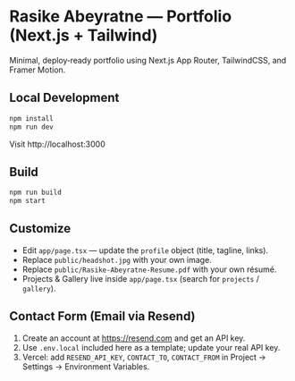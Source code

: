 # Rasike Abeyratne — Portfolio (Next.js + Tailwind)

Minimal, deploy‑ready portfolio using Next.js App Router, TailwindCSS, and Framer Motion.

## Local Development
```bash
npm install
npm run dev
```
Visit http://localhost:3000

## Build
```bash
npm run build
npm start
```

## Customize
- Edit `app/page.tsx` — update the `profile` object (title, tagline, links).
- Replace `public/headshot.jpg` with your own image.
- Replace `public/Rasike-Abeyratne-Resume.pdf` with your own résumé.
- Projects & Gallery live inside `app/page.tsx` (search for `projects` / `gallery`).

## Contact Form (Email via Resend)
1. Create an account at https://resend.com and get an API key.
2. Use `.env.local` included here as a template; update your real API key.
3. Vercel: add `RESEND_API_KEY`, `CONTACT_TO`, `CONTACT_FROM` in Project → Settings → Environment Variables.
